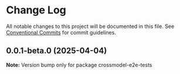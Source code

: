 # Change Log

All notable changes to this project will be documented in this file.
See [Conventional Commits](https://conventionalcommits.org) for commit guidelines.

## 0.0.1-beta.0 (2025-04-04)

**Note:** Version bump only for package crossmodel-e2e-tests
